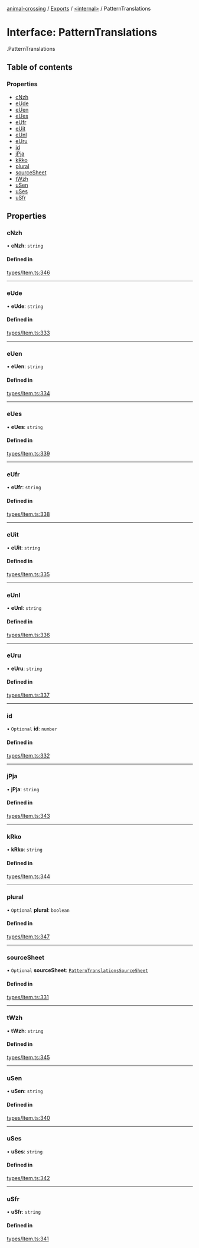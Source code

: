 [animal-crossing](../README.md) / [Exports](../modules.md) / [<internal\>](../modules/internal_.md) / PatternTranslations

# Interface: PatternTranslations

[<internal>](../modules/internal_.md).PatternTranslations

## Table of contents

### Properties

- [cNzh](internal_.PatternTranslations.md#cnzh)
- [eUde](internal_.PatternTranslations.md#eude)
- [eUen](internal_.PatternTranslations.md#euen)
- [eUes](internal_.PatternTranslations.md#eues)
- [eUfr](internal_.PatternTranslations.md#eufr)
- [eUit](internal_.PatternTranslations.md#euit)
- [eUnl](internal_.PatternTranslations.md#eunl)
- [eUru](internal_.PatternTranslations.md#euru)
- [id](internal_.PatternTranslations.md#id)
- [jPja](internal_.PatternTranslations.md#jpja)
- [kRko](internal_.PatternTranslations.md#krko)
- [plural](internal_.PatternTranslations.md#plural)
- [sourceSheet](internal_.PatternTranslations.md#sourcesheet)
- [tWzh](internal_.PatternTranslations.md#twzh)
- [uSen](internal_.PatternTranslations.md#usen)
- [uSes](internal_.PatternTranslations.md#uses)
- [uSfr](internal_.PatternTranslations.md#usfr)

## Properties

### cNzh

• **cNzh**: `string`

#### Defined in

[types/Item.ts:346](https://github.com/Norviah/animal-crossing/blob/d6e407b/module/types/Item.ts#L346)

___

### eUde

• **eUde**: `string`

#### Defined in

[types/Item.ts:333](https://github.com/Norviah/animal-crossing/blob/d6e407b/module/types/Item.ts#L333)

___

### eUen

• **eUen**: `string`

#### Defined in

[types/Item.ts:334](https://github.com/Norviah/animal-crossing/blob/d6e407b/module/types/Item.ts#L334)

___

### eUes

• **eUes**: `string`

#### Defined in

[types/Item.ts:339](https://github.com/Norviah/animal-crossing/blob/d6e407b/module/types/Item.ts#L339)

___

### eUfr

• **eUfr**: `string`

#### Defined in

[types/Item.ts:338](https://github.com/Norviah/animal-crossing/blob/d6e407b/module/types/Item.ts#L338)

___

### eUit

• **eUit**: `string`

#### Defined in

[types/Item.ts:335](https://github.com/Norviah/animal-crossing/blob/d6e407b/module/types/Item.ts#L335)

___

### eUnl

• **eUnl**: `string`

#### Defined in

[types/Item.ts:336](https://github.com/Norviah/animal-crossing/blob/d6e407b/module/types/Item.ts#L336)

___

### eUru

• **eUru**: `string`

#### Defined in

[types/Item.ts:337](https://github.com/Norviah/animal-crossing/blob/d6e407b/module/types/Item.ts#L337)

___

### id

• `Optional` **id**: `number`

#### Defined in

[types/Item.ts:332](https://github.com/Norviah/animal-crossing/blob/d6e407b/module/types/Item.ts#L332)

___

### jPja

• **jPja**: `string`

#### Defined in

[types/Item.ts:343](https://github.com/Norviah/animal-crossing/blob/d6e407b/module/types/Item.ts#L343)

___

### kRko

• **kRko**: `string`

#### Defined in

[types/Item.ts:344](https://github.com/Norviah/animal-crossing/blob/d6e407b/module/types/Item.ts#L344)

___

### plural

• `Optional` **plural**: `boolean`

#### Defined in

[types/Item.ts:347](https://github.com/Norviah/animal-crossing/blob/d6e407b/module/types/Item.ts#L347)

___

### sourceSheet

• `Optional` **sourceSheet**: [`PatternTranslationsSourceSheet`](../enums/internal_.PatternTranslationsSourceSheet.md)

#### Defined in

[types/Item.ts:331](https://github.com/Norviah/animal-crossing/blob/d6e407b/module/types/Item.ts#L331)

___

### tWzh

• **tWzh**: `string`

#### Defined in

[types/Item.ts:345](https://github.com/Norviah/animal-crossing/blob/d6e407b/module/types/Item.ts#L345)

___

### uSen

• **uSen**: `string`

#### Defined in

[types/Item.ts:340](https://github.com/Norviah/animal-crossing/blob/d6e407b/module/types/Item.ts#L340)

___

### uSes

• **uSes**: `string`

#### Defined in

[types/Item.ts:342](https://github.com/Norviah/animal-crossing/blob/d6e407b/module/types/Item.ts#L342)

___

### uSfr

• **uSfr**: `string`

#### Defined in

[types/Item.ts:341](https://github.com/Norviah/animal-crossing/blob/d6e407b/module/types/Item.ts#L341)
